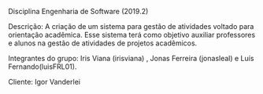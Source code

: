 Disciplina Engenharia de Software (2019.2)

Descrição:
A criação de um sistema para gestão de atividades voltado para orientação acadêmica. Esse sistema terá como objetivo auxiliar professores e alunos na gestão de atividades de projetos acadêmicos.

Integrantes do grupo: Iris Viana (irisviana) , Jonas Ferreira (jonasleal) e Luís Fernando(luisFRL01).

Cliente: Igor Vanderlei